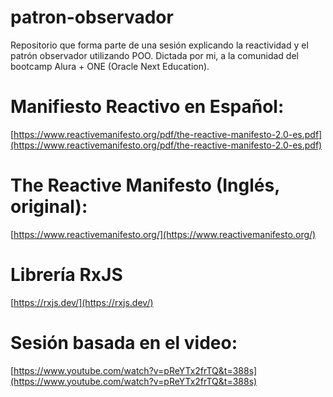 # patron-observador
Repositorio que forma parte de una sesión explicando la reactividad y el patrón observador utilizando POO. Dictada por mi, a la comunidad del bootcamp Alura + ONE (Oracle Next Education).



# Manifiesto Reactivo en Español:
[https://www.reactivemanifesto.org/pdf/the-reactive-manifesto-2.0-es.pdf](https://www.reactivemanifesto.org/pdf/the-reactive-manifesto-2.0-es.pdf)

# The Reactive Manifesto (Inglés, original):
[https://www.reactivemanifesto.org/](https://www.reactivemanifesto.org/)

# Librería RxJS
[https://rxjs.dev/](https://rxjs.dev/)

# Sesión basada en el video:
[https://www.youtube.com/watch?v=pReYTx2frTQ&t=388s](https://www.youtube.com/watch?v=pReYTx2frTQ&t=388s)
